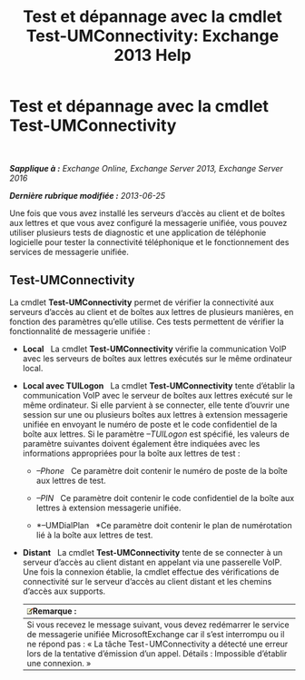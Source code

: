 ﻿---
title: 'Test et dépannage avec la cmdlet Test-UMConnectivity: Exchange 2013 Help'
TOCTitle: Test et dépannage avec la cmdlet Test-UMConnectivity
ms:assetid: 08e67a99-e37f-4afd-bd58-455b62580af7
ms:mtpsurl: https://technet.microsoft.com/fr-fr/library/Aa995978(v=EXCHG.150)
ms:contentKeyID: 56269361
ms.date: 05/23/2018
mtps_version: v=EXCHG.150
ms.translationtype: MT
---

# Test et dépannage avec la cmdlet Test-UMConnectivity

 

_**Sapplique à :** Exchange Online, Exchange Server 2013, Exchange Server 2016_

_**Dernière rubrique modifiée :** 2013-06-25_

Une fois que vous avez installé les serveurs d’accès au client et de boîtes aux lettres et que vous avez configuré la messagerie unifiée, vous pouvez utiliser plusieurs tests de diagnostic et une application de téléphonie logicielle pour tester la connectivité téléphonique et le fonctionnement des services de messagerie unifiée.

## Test-UMConnectivity

La cmdlet **Test-UMConnectivity** permet de vérifier la connectivité aux serveurs d’accès au client et de boîtes aux lettres de plusieurs manières, en fonction des paramètres qu’elle utilise. Ces tests permettent de vérifier la fonctionnalité de messagerie unifiée :

  - **Local**   La cmdlet **Test-UMConnectivity** vérifie la communication VoIP avec les serveurs de boîtes aux lettres exécutés sur le même ordinateur local.

  - **Local avec TUILogon**   La cmdlet **Test-UMConnectivity** tente d’établir la communication VoIP avec le serveur de boîtes aux lettres exécuté sur le même ordinateur. Si elle parvient à se connecter, elle tente d’ouvrir une session sur une ou plusieurs boîtes aux lettres à extension messagerie unifiée en envoyant le numéro de poste et le code confidentiel de la boîte aux lettres. Si le paramètre *–TUILogon* est spécifié, les valeurs de paramètre suivantes doivent également être indiquées avec les informations appropriées pour la boîte aux lettres de test :
    
      - *–Phone*   Ce paramètre doit contenir le numéro de poste de la boîte aux lettres de test.
    
      - *–PIN*   Ce paramètre doit contenir le code confidentiel de la boîte aux lettres à extension messagerie unifiée.
    
      - *–UMDialPlan   *Ce paramètre doit contenir le plan de numérotation lié à la boîte aux lettres de test.

  - **Distant**   La cmdlet **Test-UMConnectivity** tente de se connecter à un serveur d’accès au client distant en appelant via une passerelle VoIP. Une fois la connexion établie, la cmdlet effectue des vérifications de connectivité sur le serveur d’accès au client distant et les chemins d’accès aux supports.
    
    <table>
    <thead>
    <tr class="header">
    <th><img src="images/JJ159664.note(EXCHG.150).gif" title="Remarque" alt="Remarque" />Remarque :</th>
    </tr>
    </thead>
    <tbody>
    <tr class="odd">
    <td>Si vous recevez le message suivant, vous devez redémarrer le service de messagerie unifiée MicrosoftExchange car il s’est interrompu ou il ne répond pas : « La tâche Test-UMConnectivity a détecté une erreur lors de la tentative d’émission d’un appel. Détails : Impossible d’établir une connexion. »</td>
    </tr>
    </tbody>
    </table>

